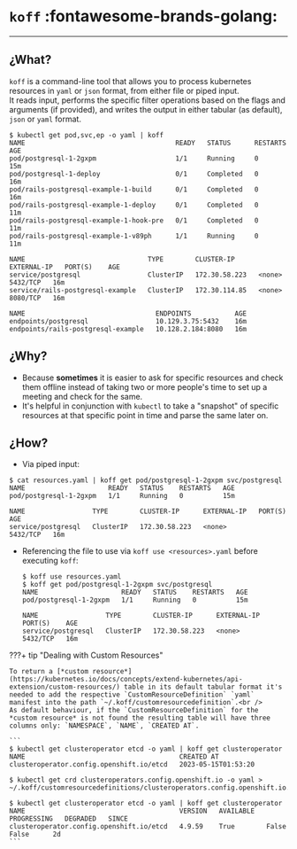 # `koff` :fontawesome-brands-golang:
---

## **¿What?**
`koff` is a command-line tool that allows you to process kubernetes resources in `yaml` or `json` format, from either file or piped input.<br />
It reads input, performs the specific filter operations based on the flags and arguments (if provided), and writes the output in either tabular (as default), `json` or `yaml` format. 

```
$ kubectl get pod,svc,ep -o yaml | koff
NAME                                      READY   STATUS      RESTARTS   AGE
pod/postgresql-1-2gxpm                    1/1     Running     0          15m
pod/postgresql-1-deploy                   0/1     Completed   0          16m
pod/rails-postgresql-example-1-build      0/1     Completed   0          16m
pod/rails-postgresql-example-1-deploy     0/1     Completed   0          11m
pod/rails-postgresql-example-1-hook-pre   0/1     Completed   0          11m
pod/rails-postgresql-example-1-v89ph      1/1     Running     0          11m

NAME                               TYPE        CLUSTER-IP      EXTERNAL-IP   PORT(S)    AGE
service/postgresql                 ClusterIP   172.30.58.223   <none>        5432/TCP   16m
service/rails-postgresql-example   ClusterIP   172.30.114.85   <none>        8080/TCP   16m

NAME                                 ENDPOINTS           AGE
endpoints/postgresql                 10.129.3.75:5432    16m
endpoints/rails-postgresql-example   10.128.2.184:8080   16m
```

## **¿Why?**
- Because **sometimes** it is easier to ask for specific resources and check them offline instead of taking two or more people's time to set up a meeting and check for the same.
- It's helpful in conjunction with `kubectl` to take a "snapshot" of specific resources at that specific point in time and parse the same later on.

## **¿How?**
- Via piped input:
```
$ cat resources.yaml | koff get pod/postgresql-1-2gxpm svc/postgresql
NAME                     READY   STATUS    RESTARTS   AGE
pod/postgresql-1-2gxpm   1/1     Running   0          15m

NAME                 TYPE        CLUSTER-IP      EXTERNAL-IP   PORT(S)    AGE
service/postgresql   ClusterIP   172.30.58.223   <none>        5432/TCP   16m
```
- Referencing the file to use via `koff use <resources>.yaml` before executing `koff`:
  ```
  $ koff use resources.yaml
  $ koff get pod/postgresql-1-2gxpm svc/postgresql
  NAME                     READY   STATUS    RESTARTS   AGE
  pod/postgresql-1-2gxpm   1/1     Running   0          15m

  NAME                 TYPE        CLUSTER-IP      EXTERNAL-IP   PORT(S)    AGE
  service/postgresql   ClusterIP   172.30.58.223   <none>        5432/TCP   16m
  ```
???+ tip "Dealing with Custom Resources"

    To return a [*custom resource*](https://kubernetes.io/docs/concepts/extend-kubernetes/api-extension/custom-resources/) table in its default tabular format it's needed to add the respective `CustomResourceDefinition` `yaml` manifest into the path `~/.koff/customresourcedefinition`.<br />
    As default behaviour, if the `CustomResourceDefinition` for the *custom resource* is not found the resulting table will have three columns only: `NAMESPACE`, `NAME`, `CREATED AT`.

    ```
    $ kubectl get clusteroperator etcd -o yaml | koff get clusteroperator
    NAME                                       CREATED AT
    clusteroperator.config.openshift.io/etcd   2023-05-15T01:53:20

    $ kubectl get crd clusteroperators.config.openshift.io -o yaml > ~/.koff/customresourcedefinitions/clusteroperators.config.openshift.io.yaml

    $ kubectl get clusteroperator etcd -o yaml | koff get clusteroperator
    NAME                                       VERSION   AVAILABLE   PROGRESSING   DEGRADED   SINCE
    clusteroperator.config.openshift.io/etcd   4.9.59    True        False         False      2d
    ```
